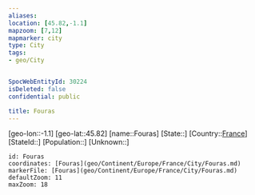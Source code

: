 ```yaml
---
aliases: 
location: [45.82,-1.1]
mapzoom: [7,12] 
mapmarker: city 
type: City
tags:
- geo/City


SpocWebEntityId: 30224
isDeleted: false
confidential: public

title: Fouras
---
```

[geo-lon::-1.1]
[geo-lat::45.82]
[name::Fouras]
[State::]
[Country::[France](geo/Continent/Europe/France.md)]
[StateId::]
[Population::]
[Unknown::]


```leaflet
id: Fouras
coordinates: [Fouras](geo/Continent/Europe/France/City/Fouras.md)
markerFile: [Fouras](geo/Continent/Europe/France/City/Fouras.md)
defaultZoom: 11 
maxZoom: 18
```


